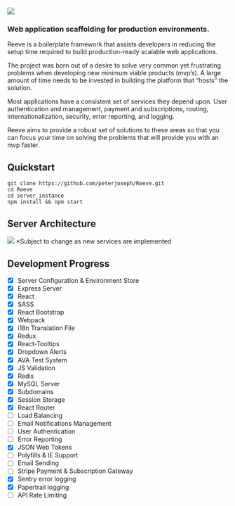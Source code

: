 # ![](https://i.imgur.com/vcNZ9GN.png)

### Web application scaffolding for production environments.

Reeve is a boilerplate framework that assists developers in reducing the setup time required to build production-ready scalable web applications.

The project was born out of a desire to solve very common yet frustrating problems when developing new minimum viable products (mvp’s). A large amount of time needs to be invested in building the platform that “hosts” the solution.

Most applications have a consistent set of services they depend upon. User authentication and management, payment and subscriptions, routing, internationalization, security, error reporting, and logging.

Reeve aims to provide a robust set of solutions to these areas so that you can focus your time on solving the problems that will provide you with an mvp faster.

## Quickstart

```
git clone https://github.com/peterjoseph/Reeve.git
cd Reeve
cd server_instance
npm install && npm start
```

## Server Architecture

![](https://i.imgur.com/662XXKg.png)
\*Subject to change as new services are implemented

## Development Progress

- [x] Server Configuration & Environment Store
- [x] Express Server
- [x] React
- [x] SASS
- [x] React Bootstrap
- [x] Webpack
- [x] i18n Translation File
- [x] Redux
- [x] React-Tooltips
- [x] Dropdown Alerts
- [x] AVA Test System
- [x] JS Validation
- [x] Redis
- [x] MySQL Server
- [x] Subdomains
- [x] Session Storage
- [x] React Router
- [ ] Load Balancing
- [ ] Email Notifications Management
- [ ] User Authentication
- [ ] Error Reporting
- [x] JSON Web Tokens
- [ ] Polyfills & IE Support
- [ ] Email Sending
- [ ] Stripe Payment & Subscription Gateway
- [x] Sentry error logging
- [x] Papertrail logging
- [ ] API Rate Limiting

